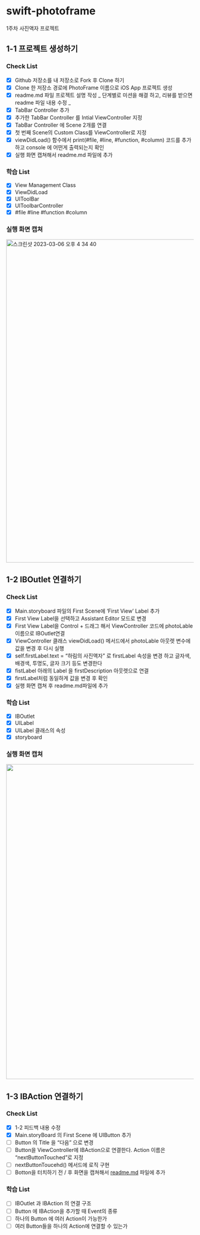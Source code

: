 # swift-photoframe

1주차 사진액자 프로젝트

## 1-1 프로젝트 생성하기

### Check List

- [x] Github 저장소를 내 저장소로 Fork 후 Clone 하기
- [x] Clone 한 저장소 경로에 PhotoFrame 이름으로 iOS App 프로젝트 생성
- [x] readme.md 파일 프로젝트 설명 작성 _ 단계별로 미션을 해결 하고, 리뷰를 받으면 readme 파일 내용 수정 _
- [x] TabBar Controller 추가
- [x] 추가한 TabBar Controller 를 Intial ViewController 지정
- [x] TabBar Controller 에 Scene 2개를 연결
- [x] 첫 번째 Scene의 Custom Class를 ViewController로 지정
- [x] viewDidLoad() 함수에서 print(#file, #line, #function, #column) 코드를 추가 하고 console 에 어떤게 출력되는지 확인
- [x] 실행 화면 캡쳐해서 readme.md 파일에 추가

### 학습 List

- [x] View Management Class
- [x] ViewDidLoad
- [x] UIToolBar
- [x] UIToolbarController
- [x] #file #line #function #column

### 실행 화면 캡쳐

<img width="866" alt="스크린샷 2023-03-06 오후 4 34 40" src="https://user-images.githubusercontent.com/90844696/223309084-403382b1-b49e-4c4f-bd33-d17165836fe4.png">

## 1-2 IBOutlet 연결하기

### Check List

- [x] Main.storyboard 파일의 First Scene에 ‘First View’ Label 추가
- [x] First View Label을 선택하고 Assistant Editor 모드로 변경
- [x] First View Label을 Control + 드래그 해서 ViewController 코드에 photoLable 이름으로 IBOutlet연결
- [x] ViewController 클래스 viewDidLoad() 메서드에서 photoLable 아웃렛 변수에 값을 변경 후 다시 실행
- [x] self.firstLabel.text = “하림의 사진액자” 로 firstLabel 속성을 변경 하고 글자색, 배경색, 투명도, 글자 크기 등도 변경한다
- [x] fistLabel 아래의 Label 을 firstDescription 아웃렛으로 연결
- [x] firstLabel처럼 동일하게 값을 변경 후 확인
- [x] 실행 화면 캡쳐 후 readme.md파일에 추가

### 학습 List

- [x] IBOutlet
- [x] UILabel
- [x] UILabel 클래스의 속성
- [x] storyboard

### 실행 화면 캡쳐

<img height="844" src="https://velog.velcdn.com/images/harimrim/post/47e5e6e2-7a9c-4bce-bc5f-42b68d604143/image.png">

## 1-3 IBAction 연결하기

### Check List

- [x] 1-2 피드백 내용 수정
- [x] Main.storyBoard 의 First Scene 에 UIButton 추가
- [ ] Button 의 Title 을 “다음” 으로 변경
- [ ] Button을 ViewController에 IBAction으로 연결한다. Action 이름은 “nextButtonTouched”로 지정
- [ ] nextButtonToucehd() 메서드에 로직 구현
- [ ] Botton을 터치하기 전 / 후 화면을 캡쳐해서 [readme.md](http://readme.md) 파일에 추가

### 학습 List

- [ ] IBOutlet 과 IBAction 의 연결 구조
- [ ] Button 에 IBAction을 추가할 때 Event의 종류
- [ ] 하나의 Button 에 여러 Action이 가능한가
- [ ] 여러 Button들을 하나의 Action에 연결할 수 있는가
